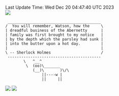 Last Update Time: 
Wed Dec 20 04:47:40 UTC 2023
<br>![](https://img.shields.io/badge/%E5%A4%A7%E5%AE%B6-%E5%AE%89%E5%AE%89-green)<br>
```
 _________________________________________
/  You will remember, Watson, how the     \
| dreadful business of the Abernetty      |
| family was first brought to my notice   |
| by the depth which the parsley had sunk |
| into the butter upon a hot day.         |
|                                         |
\ -- Sherlock Holmes                      /
 -----------------------------------------
        \   ^__^
         \  (oo)\_______
            (__)\       )\/\
                ||----w |
                ||     ||
```
![](https://github-readme-stats.vercel.app/api?username=chenlitw)
![](https://github-readme-stats.vercel.app/api/top-langs/?username=chenlitw)
